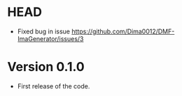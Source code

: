 # HEAD

- Fixed bug in issue https://github.com/Dima0012/DMF-ImaGenerator/issues/3


# Version 0.1.0

- First release of the code. 
